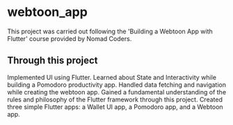 # webtoon_app

This project was carried out following the 'Building a Webtoon App with Flutter' course provided by Nomad Coders.

## Through this project

Implemented UI using Flutter.
Learned about State and Interactivity while building a Pomodoro productivity app.
Handled data fetching and navigation while creating the webtoon app.
Gained a fundamental understanding of the rules and philosophy of the Flutter framework through this project.
Created three simple Flutter apps: a Wallet UI app, a Pomodoro app, and a Webtoon app.

